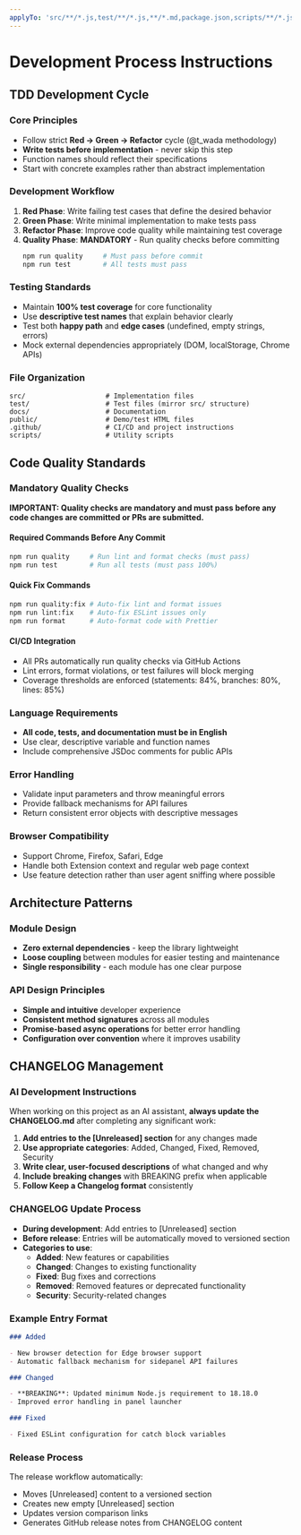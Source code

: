 ```yaml
---
applyTo: 'src/**/*.js,test/**/*.js,**/*.md,package.json,scripts/**/*.js'
---
```


# Development Process Instructions

## TDD Development Cycle

### Core Principles

- Follow strict **Red → Green → Refactor** cycle (@t_wada methodology)
- **Write tests before implementation** - never skip this step
- Function names should reflect their specifications
- Start with concrete examples rather than abstract implementation

### Development Workflow

1. **Red Phase**: Write failing test cases that define the desired behavior
2. **Green Phase**: Write minimal implementation to make tests pass
3. **Refactor Phase**: Improve code quality while maintaining test coverage
4. **Quality Phase**: **MANDATORY** - Run quality checks before committing
   ```bash
   npm run quality     # Must pass before commit
   npm run test        # All tests must pass
   ```

### Testing Standards

- Maintain **100% test coverage** for core functionality
- Use **descriptive test names** that explain behavior clearly
- Test both **happy path** and **edge cases** (undefined, empty strings, errors)
- Mock external dependencies appropriately (DOM, localStorage, Chrome APIs)

### File Organization

```
src/                    # Implementation files
test/                   # Test files (mirror src/ structure)
docs/                   # Documentation
public/                 # Demo/test HTML files
.github/                # CI/CD and project instructions
scripts/                # Utility scripts
```

## Code Quality Standards

### Mandatory Quality Checks

**IMPORTANT: Quality checks are mandatory and must pass before any code changes
are committed or PRs are submitted.**

#### Required Commands Before Any Commit

```bash
npm run quality     # Run lint and format checks (must pass)
npm run test        # Run all tests (must pass 100%)
```

#### Quick Fix Commands

```bash
npm run quality:fix # Auto-fix lint and format issues
npm run lint:fix    # Auto-fix ESLint issues only
npm run format      # Auto-format code with Prettier
```

#### CI/CD Integration

- All PRs automatically run quality checks via GitHub Actions
- Lint errors, format violations, or test failures will block merging
- Coverage thresholds are enforced (statements: 84%, branches: 80%, lines: 85%)

### Language Requirements

- **All code, tests, and documentation must be in English**
- Use clear, descriptive variable and function names
- Include comprehensive JSDoc comments for public APIs

### Error Handling

- Validate input parameters and throw meaningful errors
- Provide fallback mechanisms for API failures
- Return consistent error objects with descriptive messages

### Browser Compatibility

- Support Chrome, Firefox, Safari, Edge
- Handle both Extension context and regular web page context
- Use feature detection rather than user agent sniffing where possible

## Architecture Patterns

### Module Design

- **Zero external dependencies** - keep the library lightweight
- **Loose coupling** between modules for easier testing and maintenance
- **Single responsibility** - each module has one clear purpose

### API Design Principles

- **Simple and intuitive** developer experience
- **Consistent method signatures** across all modules
- **Promise-based async operations** for better error handling
- **Configuration over convention** where it improves usability

## CHANGELOG Management

### AI Development Instructions

When working on this project as an AI assistant, **always update the
CHANGELOG.md** after completing any significant work:

1. **Add entries to the [Unreleased] section** for any changes made
2. **Use appropriate categories**: Added, Changed, Fixed, Removed, Security
3. **Write clear, user-focused descriptions** of what changed and why
4. **Include breaking changes** with BREAKING prefix when applicable
5. **Follow Keep a Changelog format** consistently

### CHANGELOG Update Process

- **During development**: Add entries to [Unreleased] section
- **Before release**: Entries will be automatically moved to versioned section
- **Categories to use**:
  - **Added**: New features or capabilities
  - **Changed**: Changes to existing functionality
  - **Fixed**: Bug fixes and corrections
  - **Removed**: Removed features or deprecated functionality
  - **Security**: Security-related changes

### Example Entry Format

```markdown
### Added

- New browser detection for Edge browser support
- Automatic fallback mechanism for sidepanel API failures

### Changed

- **BREAKING**: Updated minimum Node.js requirement to 18.18.0
- Improved error handling in panel launcher

### Fixed

- Fixed ESLint configuration for catch block variables
```

### Release Process

The release workflow automatically:

- Moves [Unreleased] content to a versioned section
- Creates new empty [Unreleased] section
- Updates version comparison links
- Generates GitHub release notes from CHANGELOG content
